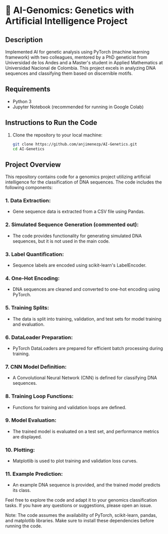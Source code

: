 # 🧬 AI-Genomics: Genetics with Artificial Intelligence Project

## Description
Implemented AI for genetic analysis using PyTorch (machine learning framework) with two colleagues, mentored by a PhD geneticist from Universidad de los Andes and a Master's student in Applied Mathematics at Universidad Nacional de Colombia. This project excels in analyzing DNA sequences and classifying them based on discernible motifs.

## Requirements
- Python 3
- Jupyter Notebook (recommended for running in Google Colab)

## Instructions to Run the Code
1. Clone the repository to your local machine:
   ```bash
   git clone https://github.com/anjimenezp/AI-Genetics.git
   cd AI-Genetics

## Project Overview
This repository contains code for a genomics project utilizing artificial intelligence for the classification of DNA sequences. The code includes the following components:

### 1. Data Extraction:
- Gene sequence data is extracted from a CSV file using Pandas.

### 2. Simulated Sequence Generation (commented out):
- The code provides functionality for generating simulated DNA sequences, but it is not used in the main code.

### 3. Label Quantification:
- Sequence labels are encoded using scikit-learn's LabelEncoder.

### 4. One-Hot Encoding:
- DNA sequences are cleaned and converted to one-hot encoding using PyTorch.

### 5. Training Splits:
- The data is split into training, validation, and test sets for model training and evaluation.

### 6. DataLoader Preparation:
- PyTorch DataLoaders are prepared for efficient batch processing during training.

### 7. CNN Model Definition:
- A Convolutional Neural Network (CNN) is defined for classifying DNA sequences.

### 8. Training Loop Functions:
- Functions for training and validation loops are defined.

### 9. Model Evaluation:
- The trained model is evaluated on a test set, and performance metrics are displayed.

### 10. Plotting:
- Matplotlib is used to plot training and validation loss curves.

### 11. Example Prediction:
- An example DNA sequence is provided, and the trained model predicts its class.

Feel free to explore the code and adapt it to your genomics classification tasks. If you have any questions or suggestions, please open an issue.

Note: The code assumes the availability of PyTorch, scikit-learn, pandas, and matplotlib libraries. Make sure to install these dependencies before running the code.
